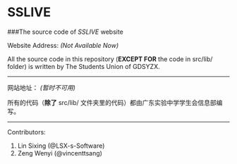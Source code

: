 # SSLIVE
###The source code of _SSLIVE_ website  
  
Website Address: *(Not Available Now)*  

All the source code in this repository (**EXCEPT FOR** the code in src/lib/ folder) is written by The Students Union of GDSYZX.

---
网站地址：  *(暂时不可用)*

所有的代码（**除了** src/lib/ 文件夹里的代码）都由广东实验中学学生会信息部编写。

---
Contributors:  
1. Lin Sixing (@LSX-s-Software)  
2. Zeng Wenyi (@vincenttsang)  